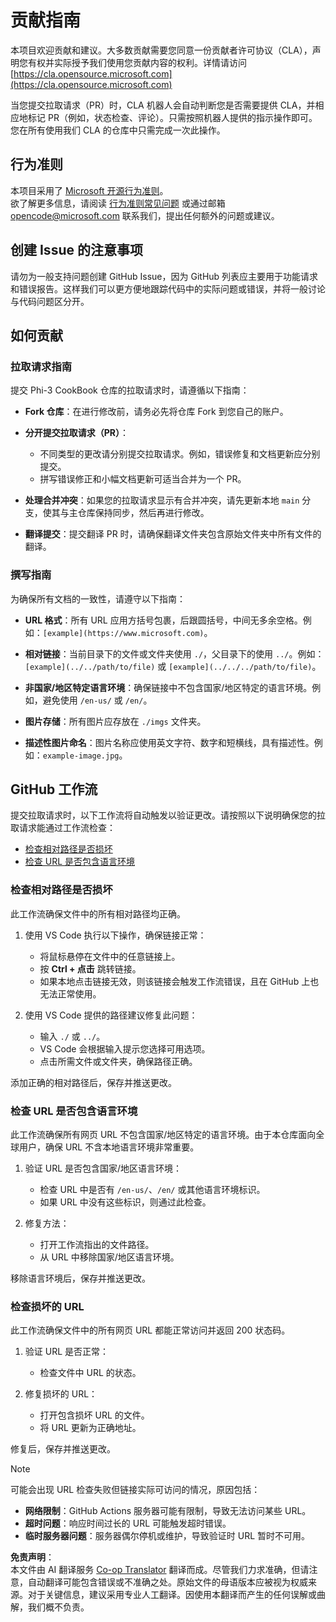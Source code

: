 <!--
CO_OP_TRANSLATOR_METADATA:
{
  "original_hash": "90d0d072cf26ccc1f271a580d3e45d70",
  "translation_date": "2025-05-27T02:40:41+00:00",
  "source_file": "CONTRIBUTING.md",
  "language_code": "zh"
}
-->
# 贡献指南

本项目欢迎贡献和建议。大多数贡献需要您同意一份贡献者许可协议（CLA），声明您有权并实际授予我们使用您贡献内容的权利。详情请访问 [https://cla.opensource.microsoft.com](https://cla.opensource.microsoft.com)

当您提交拉取请求（PR）时，CLA 机器人会自动判断您是否需要提供 CLA，并相应地标记 PR（例如，状态检查、评论）。只需按照机器人提供的指示操作即可。您在所有使用我们 CLA 的仓库中只需完成一次此操作。

## 行为准则

本项目采用了 [Microsoft 开源行为准则](https://opensource.microsoft.com/codeofconduct/)。  
欲了解更多信息，请阅读 [行为准则常见问题](https://opensource.microsoft.com/codeofconduct/faq/) 或通过邮箱 [opencode@microsoft.com](mailto:opencode@microsoft.com) 联系我们，提出任何额外的问题或建议。

## 创建 Issue 的注意事项

请勿为一般支持问题创建 GitHub Issue，因为 GitHub 列表应主要用于功能请求和错误报告。这样我们可以更方便地跟踪代码中的实际问题或错误，并将一般讨论与代码问题区分开。

## 如何贡献

### 拉取请求指南

提交 Phi-3 CookBook 仓库的拉取请求时，请遵循以下指南：

- **Fork 仓库**：在进行修改前，请务必先将仓库 Fork 到您自己的账户。

- **分开提交拉取请求（PR）**：
  - 不同类型的更改请分别提交拉取请求。例如，错误修复和文档更新应分别提交。
  - 拼写错误修正和小幅文档更新可适当合并为一个 PR。

- **处理合并冲突**：如果您的拉取请求显示有合并冲突，请先更新本地 `main` 分支，使其与主仓库保持同步，然后再进行修改。

- **翻译提交**：提交翻译 PR 时，请确保翻译文件夹包含原始文件夹中所有文件的翻译。

### 撰写指南

为确保所有文档的一致性，请遵守以下指南：

- **URL 格式**：所有 URL 应用方括号包裹，后跟圆括号，中间无多余空格。例如：`[example](https://www.microsoft.com)`。

- **相对链接**：当前目录下的文件或文件夹使用 `./`，父目录下的使用 `../`。例如：`[example](../../path/to/file)` 或 `[example](../../../path/to/file)`。

- **非国家/地区特定语言环境**：确保链接中不包含国家/地区特定的语言环境。例如，避免使用 `/en-us/` 或 `/en/`。

- **图片存储**：所有图片应存放在 `./imgs` 文件夹。

- **描述性图片命名**：图片名称应使用英文字符、数字和短横线，具有描述性。例如：`example-image.jpg`。

## GitHub 工作流

提交拉取请求时，以下工作流将自动触发以验证更改。请按照以下说明确保您的拉取请求能通过工作流检查：

- [检查相对路径是否损坏](../..)
- [检查 URL 是否包含语言环境](../..)

### 检查相对路径是否损坏

此工作流确保文件中的所有相对路径均正确。

1. 使用 VS Code 执行以下操作，确保链接正常：
    - 将鼠标悬停在文件中的任意链接上。
    - 按 **Ctrl + 点击** 跳转链接。
    - 如果本地点击链接无效，则该链接会触发工作流错误，且在 GitHub 上也无法正常使用。

1. 使用 VS Code 提供的路径建议修复此问题：
    - 输入 `./` 或 `../`。
    - VS Code 会根据输入提示您选择可用选项。
    - 点击所需文件或文件夹，确保路径正确。

添加正确的相对路径后，保存并推送更改。

### 检查 URL 是否包含语言环境

此工作流确保所有网页 URL 不包含国家/地区特定的语言环境。由于本仓库面向全球用户，确保 URL 不含本地语言环境非常重要。

1. 验证 URL 是否包含国家/地区语言环境：
    - 检查 URL 中是否有 `/en-us/`、`/en/` 或其他语言环境标识。
    - 如果 URL 中没有这些标识，则通过此检查。

1. 修复方法：
    - 打开工作流指出的文件路径。
    - 从 URL 中移除国家/地区语言环境。

移除语言环境后，保存并推送更改。

### 检查损坏的 URL

此工作流确保文件中的所有网页 URL 都能正常访问并返回 200 状态码。

1. 验证 URL 是否正常：
    - 检查文件中 URL 的状态。

2. 修复损坏的 URL：
    - 打开包含损坏 URL 的文件。
    - 将 URL 更新为正确地址。

修复后，保存并推送更改。

> [!NOTE]  
> 可能会出现 URL 检查失败但链接实际可访问的情况，原因包括：  
>  
> - **网络限制**：GitHub Actions 服务器可能有限制，导致无法访问某些 URL。  
> - **超时问题**：响应时间过长的 URL 可能触发超时错误。  
> - **临时服务器问题**：服务器偶尔停机或维护，导致验证时 URL 暂时不可用。

**免责声明**：  
本文件由 AI 翻译服务 [Co-op Translator](https://github.com/Azure/co-op-translator) 翻译而成。尽管我们力求准确，但请注意，自动翻译可能包含错误或不准确之处。原始文件的母语版本应被视为权威来源。对于关键信息，建议采用专业人工翻译。因使用本翻译而产生的任何误解或曲解，我们概不负责。